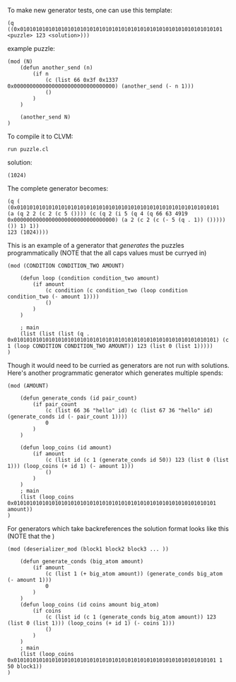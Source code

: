 To make new generator tests, one can use this template:

```
(q ((0x0101010101010101010101010101010101010101010101010101010101010101 <puzzle> 123 <solution>)))
```

example puzzle:

```
(mod (N)
    (defun another_send (n)
        (if n
            (c (list 66 0x3f 0x1337 0x00000000000000000000000000000000) (another_send (- n 1)))
            ()
        )
    )

    (another_send N)
)
```

To compile it to CLVM:

```
run puzzle.cl
```

solution:

```
(1024)
```

The complete generator becomes:

```
(q (
(0x0101010101010101010101010101010101010101010101010101010101010101
(a (q 2 2 (c 2 (c 5 ()))) (c (q 2 (i 5 (q 4 (q 66 63 4919 0x00000000000000000000000000000000) (a 2 (c 2 (c (- 5 (q . 1)) ())))) ()) 1) 1))
123 (1024))))
```

This is an example of a generator that _generates_ the puzzles programmatically
(NOTE that the all caps values must be curryed in)

```
(mod (CONDITION CONDITION_TWO AMOUNT)

    (defun loop (condition condition_two amount)
        (if amount
            (c condition (c condition_two (loop condition condition_two (- amount 1))))
            ()
        )
    )

    ; main
    (list (list (list (q . 0x0101010101010101010101010101010101010101010101010101010101010101) (c 1 (loop CONDITION CONDITION_TWO AMOUNT)) 123 (list 0 (list 1)))))
)
```


Though it would need to be curried as generators are not run with solutions.
Here's another programmatic generator which generates multiple spends:

```
(mod (AMOUNT)

    (defun generate_conds (id pair_count)
        (if pair_count
            (c (list 66 36 "hello" id) (c (list 67 36 "hello" id) (generate_conds id (- pair_count 1))))
            0
        )
    )

    (defun loop_coins (id amount)
        (if amount
            (c (list id (c 1 (generate_conds id 50)) 123 (list 0 (list 1))) (loop_coins (+ id 1) (- amount 1)))
            ()
        )
    )
    ; main
    (list (loop_coins 0x0101010101010101010101010101010101010101010101010101010101010101 amount))
)
```

For generators which take backreferences the solution format looks like this
(NOTE that the )

```
(mod (deserializer_mod (block1 block2 block3 ... ))

    (defun generate_conds (big_atom amount)
        (if amount
            (c (list 1 (+ big_atom amount)) (generate_conds big_atom (- amount 1)))
            0
        )
    )
    (defun loop_coins (id coins amount big_atom)
        (if coins
            (c (list id (c 1 (generate_conds big_atom amount)) 123 (list 0 (list 1))) (loop_coins (+ id 1) (- coins 1)))
            ()
        )   
    )
    ; main
    (list (loop_coins 0x0101010101010101010101010101010101010101010101010101010101010101 1 50 block1))
)
```
